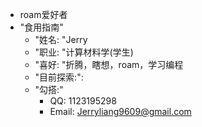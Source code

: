 - roam爱好者
- "食用指南"
    - "姓名: "Jerry
    - "职业: "计算材料学(学生)
    - "喜好: "折腾，瞎想，roam，学习编程
    - "目前探索:": 
    - "勾搭:"
        - QQ: 1123195298
        - Email: Jerryliang9609@gmail.com
